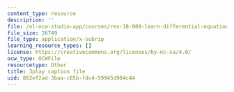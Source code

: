 ```yaml
---
content_type: resource
description: ''
file: /ol-ocw-studio-app/courses/res-18-009-learn-differential-equations-up-close-with-gilbert-strang-and-cleve-moler-fall-2015/862ef2ad3baac65bfdc459945d904c44_Jy5XpZqy56U.srt
file_size: 26749
file_type: application/x-subrip
learning_resource_types: []
license: https://creativecommons.org/licenses/by-nc-sa/4.0/
ocw_type: OCWFile
resourcetype: Other
title: 3play caption file
uid: 862ef2ad-3baa-c65b-fdc4-59945d904c44
---
```

